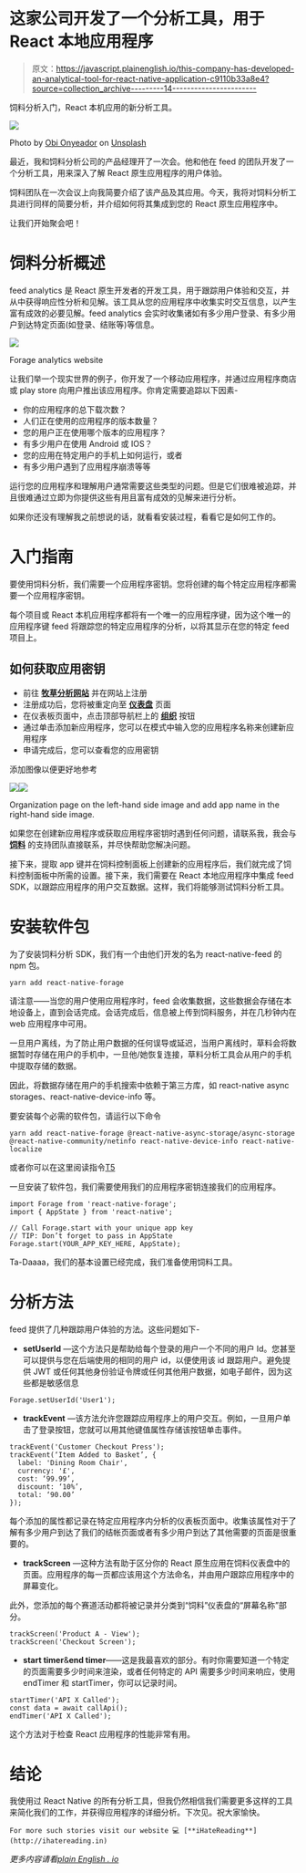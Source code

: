 # 这家公司开发了一个分析工具，用于 React 本地应用程序

> 原文：<https://javascript.plainenglish.io/this-company-has-developed-an-analytical-tool-for-react-native-application-c9110b33a8e4?source=collection_archive---------14----------------------->

饲料分析入门，React 本机应用的新分析工具。

![](img/faee4570dabbd86541236738383cf7c8.png)

Photo by [Obi Onyeador](https://unsplash.com/@thenewmalcolm?utm_source=medium&utm_medium=referral) on [Unsplash](https://unsplash.com?utm_source=medium&utm_medium=referral)

最近，我和饲料分析公司的产品经理开了一次会。他和他在 feed 的团队开发了一个分析工具，用来深入了解 React 原生应用程序的用户体验。

饲料团队在一次会议上向我简要介绍了该产品及其应用。今天，我将对饲料分析工具进行同样的简要分析，并介绍如何将其集成到您的 React 原生应用程序中。

让我们开始聚会吧！

# 饲料分析概述

feed analytics 是 React 原生开发者的开发工具，用于跟踪用户体验和交互，并从中获得响应性分析和见解。该工具从您的应用程序中收集实时交互信息，以产生富有成效的必要见解。feed analytics 会实时收集诸如有多少用户登录、有多少用户到达特定页面(如登录、结账等)等信息。

![](img/ddcfb358a0da572076897c9d7eabd3a6.png)

Forage analytics website

让我们举一个现实世界的例子，你开发了一个移动应用程序，并通过应用程序商店或 play store 向用户推出该应用程序。你肯定需要追踪以下因素-

*   你的应用程序的总下载次数？
*   人们正在使用的应用程序的版本数量？
*   您的用户正在使用哪个版本的应用程序？
*   有多少用户在使用 Android 或 IOS？
*   您的应用在特定用户的手机上如何运行，或者
*   有多少用户遇到了应用程序崩溃等等

运行您的应用程序和理解用户通常需要这些类型的问题。但是它们很难被追踪，并且很难通过立即为你提供这些有用且富有成效的见解来进行分析。

如果你还没有理解我之前想说的话，就看看安装过程，看看它是如何工作的。

# 入门指南

要使用饲料分析，我们需要一个应用程序密钥。您将创建的每个特定应用程序都需要一个应用程序密钥。

每个项目或 React 本机应用程序都将有一个唯一的应用程序键，因为这个唯一的应用程序键 feed 将跟踪您的特定应用程序的分析，以将其显示在您的特定 feed 项目上。

## 如何获取应用密钥

*   前往 [**牧草分析网站**](https://www.forage-analytics.com/) 并在网站上注册
*   注册成功后，您将被重定向至 [**仪表盘**](https://app.forage-analytics.com/) 页面
*   在仪表板页面中，点击顶部导航栏上的 [**组织**](https://app.forage-analytics.com/organization) 按钮
*   通过单击添加新应用程序，您可以在模式中输入您的应用程序名称来创建新应用程序
*   申请完成后，您可以查看您的应用密钥

添加图像以便更好地参考

![](img/fdeab197d88a5472df3ad478a2c02b9b.png)![](img/44980dedb8fc428f8a15332a793d955a.png)

Organization page on the left-hand side image and add app name in the right-hand side image.

如果您在创建新应用程序或获取应用程序密钥时遇到任何问题，请联系我，我会与 [**饲料**](http://support@forage-analytics.com) 的支持团队直接联系，并尽快帮助您解决问题。

接下来，提取 app 键并在饲料控制面板上创建新的应用程序后，我们就完成了饲料控制面板中所需的设置。接下来，我们需要在 React 本地应用程序中集成 feed SDK，以跟踪应用程序的用户交互数据。这样，我们将能够测试饲料分析工具。

# 安装软件包

为了安装饲料分析 SDK，我们有一个由他们开发的名为 react-native-feed 的 npm 包。

```
yarn add react-native-forage
```

请注意——当您的用户使用应用程序时，feed 会收集数据，这些数据会存储在本地设备上，直到会话完成。会话完成后，信息被上传到饲料服务，并在几秒钟内在 web 应用程序中可用。

一旦用户离线，为了防止用户数据的任何误导或延迟，当用户离线时，草料会将数据暂时存储在用户的手机中，一旦他/她恢复连接，草料分析工具会从用户的手机中提取存储的数据。

因此，将数据存储在用户的手机搜索中依赖于第三方库，如 react-native async storages、react-native-device-info 等。

要安装每个必需的软件包，请运行以下命令

```
yarn add react-native-forage @react-native-async-storage/async-storage @react-native-community/netinfo react-native-device-info react-native-localize
```

或者你可以在这里阅读指令[T5](https://www.npmjs.com/package/react-native-forage)

一旦安装了软件包，我们需要使用我们的应用程序密钥连接我们的应用程序。

```
import Forage from 'react-native-forage';    
import { AppState } from 'react-native';

// Call Forage.start with your unique app key
// TIP: Don’t forget to pass in AppState    
Forage.start(YOUR_APP_KEY_HERE, AppState);
```

Ta-Daaaa，我们的基本设置已经完成，我们准备使用饲料工具。

# 分析方法

feed 提供了几种跟踪用户体验的方法。这些问题如下-

*   **setUserId** —这个方法只是帮助给每个登录的用户一个不同的用户 Id。您甚至可以提供与您在后端使用的相同的用户 id，以便使用该 id 跟踪用户。避免提供 JWT 或任何其他身份验证令牌或任何其他用户数据，如电子邮件，因为这些都是敏感信息

```
Forage.setUserId('User1');
```

*   **trackEvent** —该方法允许您跟踪应用程序上的用户交互。例如，一旦用户单击了登录按钮，您就可以用其他键值属性存储该按钮单击事件。

```
trackEvent('Customer Checkout Press');
trackEvent(‘Item Added to Basket’, {
  label: 'Dining Room Chair',
  currency: '£',
  cost: ‘99.99’,
  discount: ‘10%’,
  total: ‘90.00’
});
```

每个添加的属性都记录在特定应用程序内分析的仪表板页面中。收集该属性对于了解有多少用户到达了我们的结帐页面或者有多少用户到达了其他需要的页面是很重要的。

*   **trackScreen** —这种方法有助于区分你的 React 原生应用在饲料仪表盘中的页面。应用程序的每一页都应该用这个方法命名，并由用户跟踪应用程序中的屏幕变化。

此外，您添加的每个赛道活动都将被记录并分类到“饲料”仪表盘的“屏幕名称”部分。

```
trackScreen('Product A - View');
trackScreen('Checkout Screen');
```

*   **start timer**&**end timer**——这是我最喜欢的部分。有时你需要知道一个特定的页面需要多少时间来渲染，或者任何特定的 API 需要多少时间来响应，使用 endTimer 和 startTimer，你可以记录时间。

```
startTimer('API X Called');
const data = await callApi();
endTimer('API X Called');
```

这个方法对于检查 React 应用程序的性能非常有用。

# 结论

我使用过 React Native 的所有分析工具，但我仍然相信我们需要更多这样的工具来简化我们的工作，并获得应用程序的详细分析。下次见。祝大家愉快。

```
For more such stories visit our website 💻 [**iHateReading**](http://ihatereading.in)
```

*更多内容请看*[*plain English . io*](http://plainenglish.io/)